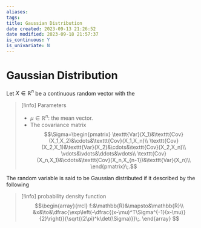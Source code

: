 ```yaml
---
aliases: 
tags: 
title: Gaussian Distribution
date created: 2023-09-13 21:26:52
date modified: 2023-09-18 21:57:37
is_continuous: Y
is_univariate: N
---
```


# Gaussian Distribution

Let $X\in\mathbb{R}^n$ be a continuous random vector with the

> [!info] Parameters
> - $\mu\in\mathbb{R}^n$: the mean vector.
> - The covariance matrix
  > $$\Sigma=\begin{pmatrix}
> \texttt{Var}(X_1)&\texttt{Cov}(X_1,X_2)&\cdots&\texttt{Cov}(X_1,X_n)\\
>  \texttt{Cov}(X_2,X_1)&\texttt{Var}(X_2)&\cdots&\texttt{Cov}(X_2,X_n)\\
>  \vdots&\vdots&\ddots&\vdots\\
>  \texttt{Cov}(X_n,X_1)&\cdots&\texttt{Cov}(X_n,X_{n-1})&\texttt{Var}(X_n)\\
>  \end{pmatrix}\;.$$

The random variable is said to be Gaussian distributed if it described by the following

> [!info] probability density function
> $$\begin{array}{rrcl}
> f:&\mathbb{R}&\mapsto&\mathbb{R}\\
> &x&\to&\dfrac{\exp\left(-\dfrac{(x-\mu)^T\Sigma^{-1}(x-\mu)}{2}\right)}{\sqrt{(2\pi)^k\det(\Sigma)}}\;.
> \end{array}
> $$
